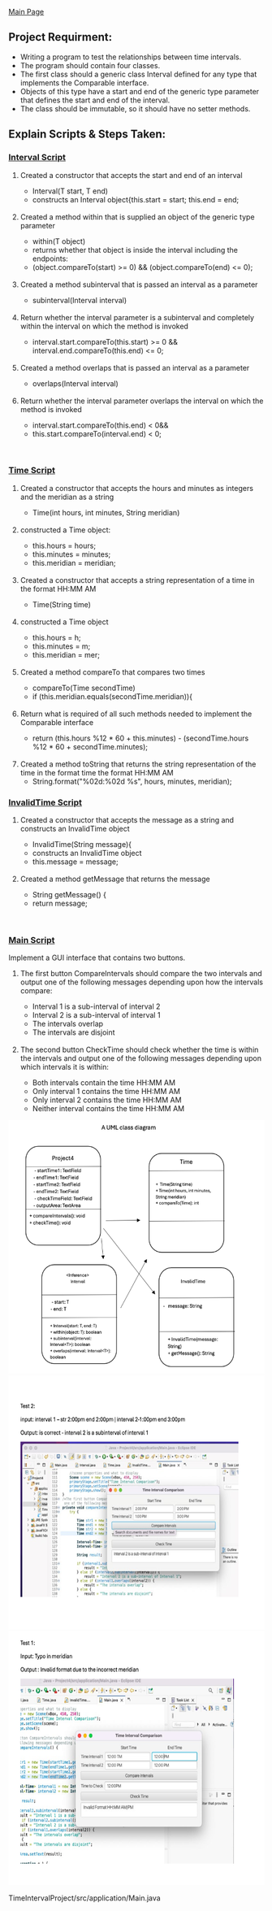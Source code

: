 <a href="https://amberkrodriguez.github.io/Portfolio-/">Main Page</a>

<h2>Project Requirment:</h2>  
<ul>
<li> Writing a program to test the relationships between time intervals. </li>
<li> The program should contain four classes. </li>
<li> The first class should a generic class Interval defined for any type that implements the Comparable interface. </li>
<li> Objects of this type have a start and end of the generic type parameter that defines the start and end of the interval.</li>
<li> The class should be immutable, so it should have no setter methods. </li>
</ul>

<h2>Explain Scripts & Steps Taken:</h2>

<h3><a href="https://github.com/AmberKRodriguez/TimeIntervalCheck/blob/main/TimeIntervalCode/Interval.java">Interval Script</a></h3>

<ol>
  <li>Created a constructor that accepts the start and end of an interval</li>
	<ul>
	<li>Interval(T start, T end)</li>
	<li>constructs an Interval object{this.start = start; this.end = end;</li>
	</ul>
<br>	
<li>Created a method within that is supplied an object of the generic type parameter</li>
	<ul>
	<li>within(T object)</li>
	<li>returns whether that object is inside the interval including the endpoints:</li>
	<li>(object.compareTo(start) >= 0) && (object.compareTo(end) <= 0);</li>
	</ul>
<br>	
<li>Created a method subinterval that is passed an interval as a parameter</li>
	<ul><li>subinterval(Interval<T> interval)</ul></li>
<br>
<li>Return whether the interval parameter is a subinterval and completely within the interval on which the method is invoked</li>
	<ul><li>interval.start.compareTo(this.start) >= 0 && interval.end.compareTo(this.end) <= 0;</li></ul>
<br>
<li>Created a method overlaps that is passed an interval as a parameter</li>
	<ul><li>overlaps(Interval<T> interval)</li></ul>
<br>
<li>Return whether the interval parameter overlaps the interval on which the method is invoked</li>
	<ul>
	<li>interval.start.compareTo(this.end) < 0&&</li>
	<li>this.start.compareTo(interval.end) < 0;</li>
	</ul>
</ol>
<br>
<h3><a href="TimeIntervalCode/Time.java">Time Script</a></h3>
<ol>
<li>Created a constructor that accepts the hours and minutes as integers and the meridian as a string </li>
	<ul><li>Time(int hours, int minutes, String meridian) </li></ul>
<br>	 
<li>constructed a Time object:</li>
	<ul>
	<li>this.hours = hours;</li>
	<li>this.minutes = minutes;</li>
	<li>this.meridian = meridian;</li>
	</ul>
<br>
<li>Created a constructor that accepts a string representation of a time in the format HH:MM AM </li>
	<ul><li>Time(String time)</li></ul>
<br>
<li>constructed a Time object </li>
	<ul>
	<li>this.hours = h;</li>
	<li>this.minutes = m;</li>
	<li>this.meridian = mer;</li>
	</ul>
<br>
<li>Created a method compareTo that compares two times</li>
	<ul>
	<li>compareTo(Time secondTime)</li>
	<li>if (this.meridian.equals(secondTime.meridian)){ </li>
	</ul>
<br>
<li>Return what is required of all such methods needed to implement the Comparable interface</li>
<ul><li>return (this.hours %12 * 60 + this.minutes) - (secondTime.hours %12 * 60 + secondTime.minutes);</li></ul>
<br>

<li>Created a method toString that returns the string representation of the time in the format time the format HH:MM AM
<ul><li>String.format("%02d:%02d %s", hours, minutes, meridian);</li></ul>

</ol>

<h3><a href="TimeIntervalCode/InvalidTime.java">InvalidTime Script</a></h3> 
<ol>
<li>Created a constructor that accepts the message as a string and constructs an InvalidTime object </li>
	<ul>
	<li>InvalidTime(String message){</li>
	<li>constructs an InvalidTime object </li>
	<li>this.message = message;</li>
	</ul>
<br>
<li>Created a method getMessage that returns the message</li>
	<ul>
	<li>String getMessage() { </li>
	<li>return message;</li>
	</ul>
</ol>
<br>

<h3><a href="https://github.com/AmberKRodriguez/TimeIntervalCheck/blob/main/TimeIntervalCode/Main.java">Main Script</a></h3> 


Implement a GUI interface that contains two buttons.
<br>
<ol>
	<li>The first button CompareIntervals should compare the two intervals and output one of the following messages depending upon how the intervals compare:</li>
		<ul>
			<li>Interval 1 is a sub-interval of interval 2</li>
			<li>Interval 2 is a sub-interval of interval 1</li>
			<li>The intervals overlap</li>
			<li>The intervals are disjoint</li>
 		</ul>
	<br>
  <li>The second button CheckTime should check whether the time is within the intervals and output one of the following messages depending upon which intervals it is within:</li>
  		<ul>
			<li>Both intervals contain the time HH:MM AM</li>
			<li>Only interval 1 contains the time HH:MM AM</li>
			<li>Only interval 2 contains the time HH:MM AM</li>
			<li>Neither interval contains the time HH:MM AM</li>
		</ul>
</ol>

<img class="image" src="Screen Shot 2025-08-20 at 3.32.15 PM.png" height="500" />
<img class="image" src="Screen Shot 2025-08-20 at 3.32.40 PM.png" height="500" /> 
<img class="image" src="Screen Shot 2025-08-20 at 3.32.29 PM.png" height="500" /> 

TimeIntervalProject/src/application/Main.java
